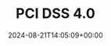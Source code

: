---
title: "PCI DSS 4.0"
linkTitle: "PCI DSS 4.0"
description: "How to prepare for PCI DSS 4.0 compliance."
type: "article"
date: 2024-08-21T14:05:09+00:00
lastmod: 2024-08-21T14:05:09+00:00
draft: false
aliases:
- /software-security/compliance/pci-dss-4/
images: []
weight: 005
---